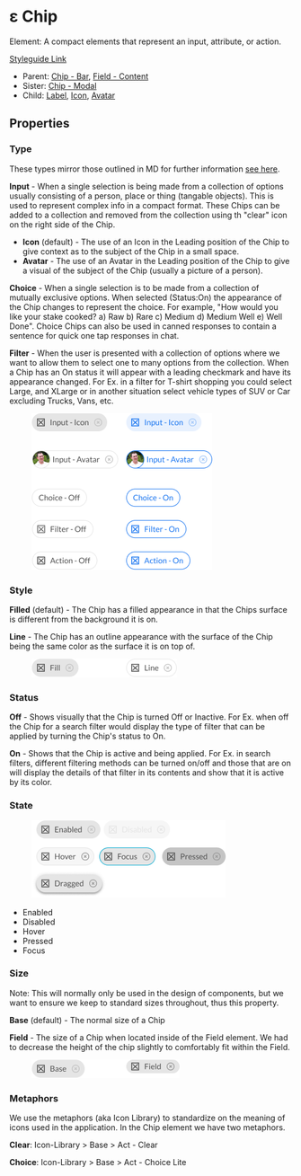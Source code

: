 # ε Chip

Element: A compact elements that represent an input, attribute, or action.

[Styleguide Link](https://zpl.io/ble1PwG)

* Parent: [Chip - Bar](chip-bar.md), [Field - Content](../field/field-content.md)
* Sister: [Chip - Modal](chip-modal.md)
* Child: [Label](../label.md), [Icon](../icon.md), [Avatar](../avatar/)

## Properties

### Type

These types mirror those outlined in MD for further information [see here](https://material.io/components/chips#types).

**Input** - When a single selection is being made from a collection of options usually consisting of a person, place or thing (tangable objects). This is used to represent complex info in a compact format. These Chips can be added to a collection and removed from the collection using th "clear" icon on the right side of the Chip.

* **Icon** (default) - The use of an Icon in the Leading position of the Chip to give context as to the subject of the Chip in a small space.
* **Avatar** - The use of an Avatar in the Leading position of the Chip to give a visual of the subject of the Chip (usually a picture of a person).

**Choice** - When a single selection is to be made from a collection of mutually exclusive options. When selected (Status:On) the appearance of the Chip changes to represent the choice. For example, "How would you like your stake cooked? a) Raw b) Rare c) Medium d) Medium Well e) Well Done". Choice Chips can also be used in canned responses to contain a sentence for quick one tap responses in chat.

**Filter** - When the user is presented with a collection of options where we want to allow them to select one to many options from the collection. When a Chip has an On status it will appear with a leading checkmark and have its appearance changed. For Ex. in a filter for T-shirt shopping you could select Large, and XLarge or in another situation select vehicle types of SUV or Car excluding Trucks, Vans, etc.

<figure><img src="../../../.gitbook/assets/Type (6).png" alt=""><figcaption></figcaption></figure>

### Style

**Filled** (default) - The Chip has a filled appearance in that the Chips surface is different from the background it is on.

**Line** - The Chip has an outline appearance with the surface of the Chip being the same color as the surface it is on top of.

<figure><img src="../../../.gitbook/assets/Style (4).png" alt=""><figcaption></figcaption></figure>

### Status

**Off** - Shows visually that the Chip is turned Off or Inactive. For Ex. when off the Chip for a search filter would display the type of filter that can be applied by turning the Chip's status to On.

**On** - Shows that the Chip is active and being applied. For Ex. in search filters, different filtering methods can be turned on/off and those that are on will display the details of that filter in its contents and show that it is active by its color.

### State

<figure><img src="../../../.gitbook/assets/State (4).png" alt=""><figcaption></figcaption></figure>

* Enabled
* Disabled
* Hover
* Pressed
* Focus

### Size

Note: This will normally only be used in the design of components, but we want to ensure we keep to standard sizes throughout, thus this property.

**Base** (default) - The normal size of a Chip

**Field** - The size of a Chip when located inside of the Field element. We had to decrease the height of the chip slightly to comfortably fit within the Field.

<figure><img src="../../../.gitbook/assets/Size (1) (2) (1).png" alt=""><figcaption></figcaption></figure>

### Metaphors

We use the metaphors (aka Icon Library) to standardize on the meaning of icons used in the application. In the Chip element we have two metaphors.

**Clear**: Icon-Library > Base > Act - Clear

**Choice**: Icon-Library > Base > Act - Choice Lite
